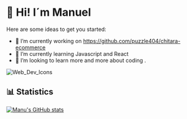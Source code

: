 

<h1>👋 Hi! I´m Manuel</h1>

Here are some ideas to get you started:

- 🔭 I’m currently working on https://github.com/puzzle404/chitara-ecommerce
- 🌱 I’m currently learning Javascript and React
- 👯 I’m looking to learn more and more about coding
.

![Web_Dev_Icons](https://user-images.githubusercontent.com/94634890/156653139-1e15fcaa-2545-4905-b19e-5f915b2a426c.png)

<h2>📊 Statistics</h2>

[![Manu's GitHub stats](https://github-readme-stats.vercel.app/api?username=puzzle404)](https://github.com/puzzle404/github-readme-stats)
